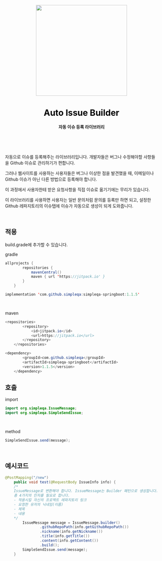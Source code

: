 <div align="center">
	<img src="https://blog.kakaocdn.net/dn/cmRRBo/btr61S2p9kx/sXED6wM7xztK6exvLrFcT1/img.png" width="300">
	<h1  style="color:black" >Auto Issue Builder</h1>
	<p>
		<b>자동 이슈 등록 라이브러리</b>
	</p>
	<br>
	<br>
	<br>

</div>


자동으로 이슈를 등록해주는 라이브러리입니다. 개발자들은 버그나 수정해야할 사항들을 Github 이슈로 관리하기가 편합니다.

그러나 웹사이트를 사용하는 사용자들은 버그나 이상한 점을 발견했을 때, 이메일이나 Github 이슈가 아닌 다른 방법으로 등록해야 합니다.

이 과정에서 사용자한테 받은 요청사항을 직접 이슈로 옮기기에는 무리가 있습니다.

이 라이브러리를 사용하면 사용자는 일반 문의처럼 문의를 등록만 하면 되고, 설정한 Github 레파지토리의 이슈탭에 이슈가 자동으로 생성이 되게 도와줍니다. 

<br>

## 적용

build.grade에 추가할 수 있습니다.

gradle
```java
allprojects {
		repositories {
			mavenCentral()
			maven { url 'https://jitpack.io' }
		}
	}
```
```java
implementation 'com.github.simpleqa:simpleqa-springboot:1.1.5'
```

<br>

maven
```java
<repositories>
		<repository>
		    <id>jitpack.io</id>
		    <url>https://jitpack.io</url>
		</repository>
	</repositories>
```

```java
<dependency>
	    <groupId>com.github.simpleqa</groupId>
	    <artifactId>simpleqa-springboot</artifactId>
	    <version>1.1.5</version>
	</dependency>
```

## 호출
import
```java
import org.simpleqa.IssueMessage;
import org.simpleqa.SimpleSendIssue;
```

<br/>

method
```java
SimpleSendIssue.send(message);
```

<br/>

## 예시코드
```java
@PostMapping("/new")
    public void test(@RequestBody IssueInfo info) {
    /*
    IssueMessage로 변환해야 합니다. IssueMessage는 Builder 패턴으로 생성합니다. 
    총 4가지의 인자를 필요로 합니다.
    - 적용시킬 자신의 프로젝트 레파지토리 링크
    - 요청한 유저의 닉네임(이름)
    - 제목
    - 내용
    */
        IssueMessage message = IssueMessage.builder()
                .githubRepoPath(info.getGithubRepoPath())
                .nickname(info.getNickname())
                .title(info.getTitle())
                .content(info.getContent())
                .build();
        SimpleSendIssue.send(message);
    }
```
